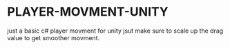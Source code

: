 # PLAYER-MOVMENT-UNITY
just a basic c# player movment for unity jsut make sure to scale up the drag value to get smoother movment.
